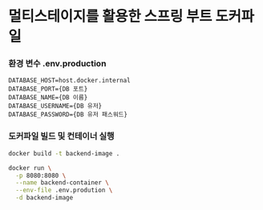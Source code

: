 # 멀티스테이지를 활용한 스프링 부트 도커파일

### 환경 변수 .env.production

```plain
DATABASE_HOST=host.docker.internal
DATABASE_PORT={DB 포트}
DATABASE_NAME={DB 이름}
DATABASE_USERNAME={DB 유저}
DATABASE_PASSWORD={DB 유저 패스워드}
```

### 도커파일 빌드 및 컨테이너 실행

```bash
docker build -t backend-image .
```

```bash
docker run \
  -p 8080:8080 \
  --name backend-container \
  --env-file .env.prodution \
  -d backend-image
```
